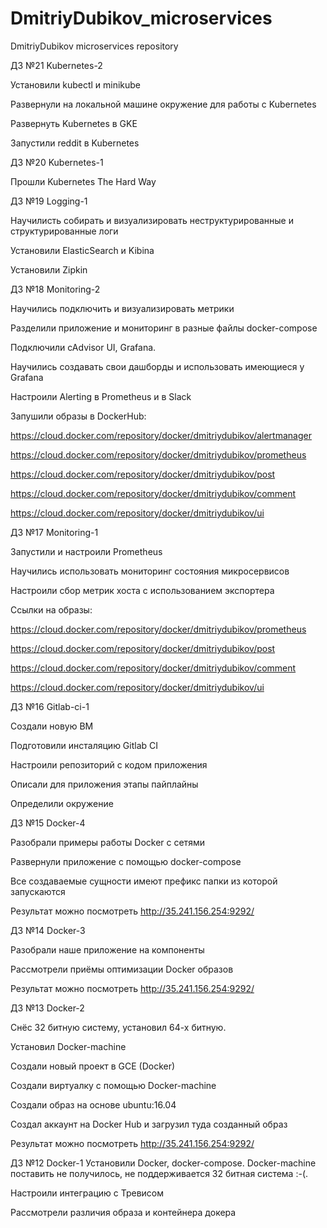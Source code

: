 # DmitriyDubikov_microservices
DmitriyDubikov microservices repository

ДЗ №21 Kubernetes-2

Установили kubectl и minikube

Развернули на локальной машине окружение для работы с Kubernetes

Развернуть Kubernetes в GKE

Запустили reddit в Kubernetes

ДЗ №20 Kubernetes-1

Прошли Kubernetes The Hard Way

ДЗ №19 Logging-1

Научилисть собирать и визуализировать неструктурированные и структурированные логи

Установили ElasticSearch и Kibina

Установили Zipkin

ДЗ №18 Monitoring-2

Научились подключить и визуализировать метрики

Разделили приложение и мониторинг в разные файлы docker-compose

Подключили cAdvisor UI, Grafana.

Научились создавать свои дашборды и использовать имеющиеся у Grafana

Настроили Alerting в Prometheus и в Slack

Запушили образы в DockerHub:

https://cloud.docker.com/repository/docker/dmitriydubikov/alertmanager

https://cloud.docker.com/repository/docker/dmitriydubikov/prometheus

https://cloud.docker.com/repository/docker/dmitriydubikov/post

https://cloud.docker.com/repository/docker/dmitriydubikov/comment

https://cloud.docker.com/repository/docker/dmitriydubikov/ui

ДЗ №17 Monitoring-1

Запустили и настроили Prometheus

Научились использовать мониторинг состояния микросервисов

Настроили сбор метрик хоста с использованием экспортера

Ссылки на образы:

https://cloud.docker.com/repository/docker/dmitriydubikov/prometheus

https://cloud.docker.com/repository/docker/dmitriydubikov/post

https://cloud.docker.com/repository/docker/dmitriydubikov/comment

https://cloud.docker.com/repository/docker/dmitriydubikov/ui

ДЗ №16 Gitlab-ci-1

Создали новую ВМ

Подготовили инсталяцию Gitlab CI

Настроили репозиторий с кодом приложения

Описали для приложения этапы пайплайны

Определили окружение

ДЗ №15 Docker-4

Разобрали примеры работы Docker с сетями

Развернули приложение с помощью docker-compose

Все создаваемые сущности имеют префикс папки из которой запускаются

Результат можно посмотреть http://35.241.156.254:9292/


ДЗ №14 Docker-3

Разобрали наше приложение на компоненты

Рассмотрели приёмы оптимизации Docker образов

Результат можно посмотреть http://35.241.156.254:9292/

ДЗ №13 Docker-2

Снёс 32 битную систему, установил 64-х битную.

Установил Docker-machine

Создали новый проект в GCE (Docker)

Создали виртуалку с помощью Docker-machine

Создали образ на основе ubuntu:16.04

Создал аккаунт на Docker Hub и загрузил туда созданный образ

Результат можно посмотреть http://35.241.156.254:9292/


ДЗ №12 Docker-1
Установили Docker, docker-compose.
Docker-machine поставить не получилось, не поддерживается 32 битная система :-(.

Настроили интеграцию с Тревисом

Рассмотрели различия образа и контейнера докера
